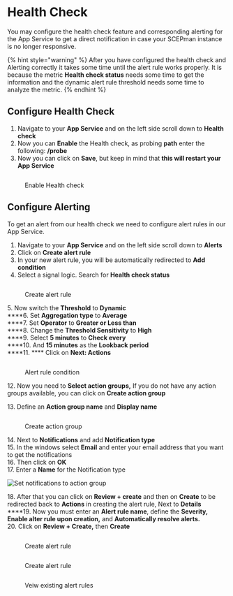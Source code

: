 # Health Check

You may configure the health check feature and corresponding alerting for the App Service to get a direct notification in case your SCEPman instance is no longer responsive.

{% hint style="warning" %}
After you have configured the health check and Alerting correctly it takes some time until the alert rule works properly. It is because the metric **Health check status** needs some time to get the information and the dynamic alert rule threshold needs some time to analyze the metric.
{% endhint %}

## Configure Health Check

1. Navigate to your **App Service** and on the left side scroll down to **Health check**
2. Now you can **Enable** the Health check, as probing **path** enter the following: **/probe**
3. Now you can click on **Save**, but keep in mind that **this will restart your App Service**

<figure><img src="../../.gitbook/assets/2022-12-27 13_04_05.png" alt=""><figcaption><p>Enable Health check</p></figcaption></figure>

## Configure Alerting

To get an alert from our health check we need to configure alert rules in our App Service.

1. Navigate to your **App Service** and on the left side scroll down to **Alerts**
2. Click on **Create alert rule**
3. In your new alert rule, you will be automatically redirected to **Add condition**
4. Select a signal logic. Search for **Health check status**

<figure><img src="../../.gitbook/assets/2022-12-27 12_13_22.png" alt=""><figcaption><p>Create alert rule</p></figcaption></figure>

5\. Now switch the **Threshold** to **Dynamic**\
\*\*\*\*6. Set **Aggregation type** to **Average**\
\*\*\*\*7. Set **Operator** to **Greater or Less than**\
\*\*\*\*8. Change the **Threshold Sensitivity** to **High**\
\*\*\*\*9. Select **5 minutes** to **Check every**\
\*\*\*\*10. And **15 minutes** as the **Lookback period**\
\*\*\*\*11. \*\*\*\* Click on **Next: Actions**

<figure><img src="../../.gitbook/assets/2022-12-27 10-34-32 (1).png" alt=""><figcaption><p>Alert rule condition</p></figcaption></figure>

12\. Now you need to **Select action groups,** If you do not have any action groups available, you can click on **Create action group**

13\. Define an **Action group name** and **Display name**

<figure><img src="../../.gitbook/assets/2022-12-27 12_29_38.png" alt=""><figcaption><p>Create action group</p></figcaption></figure>

14\. Next to **Notifications** and add **Notification type**\
15\. In the windows select **Email** and enter your email address that you want to get the notifications\
16\. Then click on **OK**\
17\. Enter a **Name** for the Notification type

![Set notifications to action group](../../.gitbook/assets/screen-shot-2021-01-19-at-11.11.40.png)

18\. After that you can click on **Review + create** and then on **Create** to be redirected back to **Actions** in creating the alert rule, Next to **Details**\
\*\*\*\*19. Now you must enter an **Alert rule name**, define the **Severity, Enable alter rule upon creation,** and **Automatically resolve alerts.**\
20\. Click on **Review + Create,** then **Create**

<figure><img src="../../.gitbook/assets/2022-12-27 12_41_27.png" alt=""><figcaption><p>Create alert rule</p></figcaption></figure>

<figure><img src="../../.gitbook/assets/2022-12-27 12_43_31.png" alt=""><figcaption><p>Create alert rule</p></figcaption></figure>

<figure><img src="../../.gitbook/assets/2022-12-27 12_46_42.png" alt=""><figcaption><p>Veiw existing alert rules</p></figcaption></figure>
